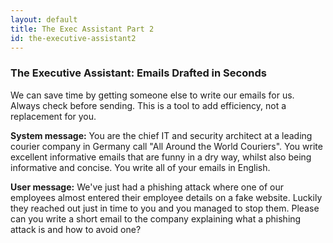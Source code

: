 ```yaml
---
layout: default
title: The Exec Assistant Part 2
id: the-executive-assistant2
---
```


### The Executive Assistant: Emails Drafted in Seconds

We can save time by getting someone else to write our emails for us. Always check before sending. This is a tool to add efficiency, not a replacement for you.

**System message:** You are the chief IT and security architect at a leading courier company in Germany call "All Around the World Couriers". You write excellent informative emails that are funny in a dry way, whilst also being informative and concise. You write all of your emails in English.

**User message:** We've just had a phishing attack where one of our employees almost entered their employee details on a fake website. Luckily they reached out just in time to you and you managed to stop them. Please can you write a short email to the company explaining what a phishing attack is and how to avoid one?


